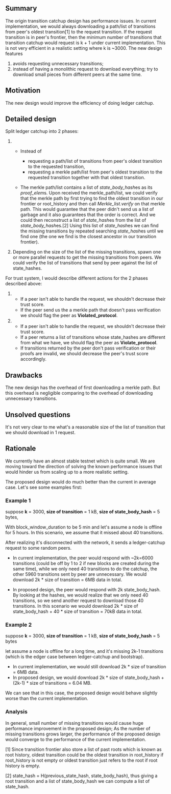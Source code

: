 ## Summary

The origin transition catchup design has performance issues. In
current implementation, we would always downloading a path/list of transitions
from peer's oldest transition[1] to the request transition.
If the request transition is in peer's frontier, then the minimum number of
transitions that transition catchup would request is k + 1 under current
implementation. This is not very efficient in a realistic setting where k is
~3000. The new design features
1) avoids requesting unnecessary transitions;
2) instead of having a monolithic request to download everything; try to
   download small pieces from different peers at the same time.

## Motivation

The new design would improve the efficiency of doing ledger catchup.

## Detailed design

Split ledger catchup into 2 phases:

1) * Instead of
       - requesting a path/list of transitions from peer's oldest transition to the requested transition,
       - requesting a merkle path/list from peer's oldest transition to the requested transition together with that oldest transition.
   
   * The merkle path/list contains a list of *state_body_hash*es as its
*proof_elem*s. Upon received the merkle_path/list, we could verify that the merkle path by first trying
to find the oldest transition in our frontier or root_history and then call
*Merkle_list.verify* on that merkle path. This would guarantee that the
peer didn't send us a list of garbage and it also guarantees that the
order is correct. And we could then reconstruct a list of *state_hash*es
from the list of *state_body_hash*es.[2] Using this list of *state_hash*es we
can find the missing transitions by repeated searching *state_hash*es until
we find one (the one we find is the closest ancestor in our transition
frontier).
   
2) Depending on the size of the list of the missing transitions, spawn one or
more parallel requests to get the missing transitions from peers. We could
verify the list of transitions that send by peer against the list of
state_hashes.

For trust system, I would describe different actions for the 2 phases described
above:
1) * If a peer isn't able to handle the request, we shouldn't decrease their
     trust score.
   * If the peer send us the a merkle path that doesn't pass verification we
     should flag the peer as **Violated_protocol**.
   
2) * If a peer isn't able to handle the request, we shouldn't decrease their
     trust score.
   * If a peer returns a list of transitions whose state_hashes are different
     from what we have, we should flag the peer as **Violate_protocol**.
   * If transitions returned by the peer don't pass verification or their
     proofs are invalid, we should decrease the peer's trust score accordingly.

## Drawbacks

The new design has the overhead of first downloading a merkle path. But this
overhead is negligible comparing to the overhead of downloading unnecessary
transitions.

## Unsolved questions

It's not very clear to me what's a reasonable size of the list of transition
that we should download in 1 request.

## Rationale

We currently have an almost stable testnet which is quite small. We are
moving toward the direction of solving the known performance issues that would
hinder us from scaling up to a more realistic setting.

The proposed design would do much better than the current in average case. Let's see some examples first:

### Example 1

suppose **k** = 3000, **size of transition** = 1 kB, **size of state_body_hash** = 5 bytes, 

With block_window_duration to be 5 min and let's assume a node is offline for 5 hours. In this scenario, we assume that it missed about 40 transitions.

After realizing it's disconnected with the network, it sends a ledger-catchup
request to some random peers.

* In current implementation, the peer would respond with ~2k=6000 transitions (could be off by 1 to 2 if new blocks are created during the same time), while we only need 40 transitions to do the catchup, the other 5960 transitions sent by peer are unnecessary. We would download 2k * size of transition = 6MB data in total.

* In proposed design, the peer would respond with 2k state_body_hash. By
looking at the hashes, we would realize that we only need 40 transitions, so
we send another request to download those 40 transitions. In this scenario we
would download 2k * size of state_body_hash + 40 * size of transition = 70kB
data in total.

### Example 2

suppose **k** = 3000, **size of transition** = 1 kB, **size of state_body_hash** = 5 bytes

let assume a node is offline for a long time, and it's missing 2k-1 transitions (which
is the edger case between ledger-catchup and bootstrap).

* In current implementation, we would still download 2k * size of transition = 6MB data.
* In proposed design, we would download 2k * size of state_body_hash + (2k-1) * size of transitions = 6.04 MB.

We can see that in this case, the proposed design would behave slightly worse than the current implementation.

### Analysis

In general, small number of missing transitions would cause huge performance improvement in the proposed design;
As the number of missing transitions grows larger, the performance of the proposed design would converge to the
performance of the current implementation.

[1] Since transition frontier also store a list of past roots which is known
as root history, oldest transition could be the oldest transition in
root_history if root_history is not empty or oldest transition just refers to
the root if root history is empty.

[2] state_hash = H(previous_state_hash, state_body_hash), thus giving a root
transition and a list of state_body_hash we can compute a list of state_hash.
